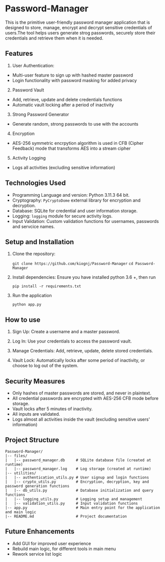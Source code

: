 # Password-Manager

This is the primitive user-friendly password manager application that is designed to store, manage, encrypt and decrypt sensitive credentials of users.The tool helps users generate strog passwords, securely store their credentials and retrieve them when it is needed.

## Features

1) User Authentication:
 - Multi-user feature to sign up with hashed master password
 - Login functionality with password masking for added privacy

2) Password Vault
 - Add, retrieve, update and delete credentials functions
 - Automatic vault locking after a period of inactivity

3) Strong Password Generator
 - Generate random, strong passwords to use with the accounts

4) Encryption
 - AES-256 symmetric encrpytion algorithm is used in CFB (Cipher Feedback) mode that transforms AES into a stream cipher

5) Activity Logging
 - Logs all activities (excluding sensitive information)

## Technologies Used
 - Programming Language and version: Python 3.11.3 64 bit.
 - Cryptography: `PyCryptoDome` external library for encryption and decryption.
 - Database: SQLite for credential and user information storage.
 - Logging: `logging` module for secure activity logs.
 - Input Validation: Custom validation functions for usernames, passwords and servcice names.

## Setup and Installation

1) Clone the repository:

    `git clone https://github.com/kiognj/Password-Manager`
    `cd Password-Manager`

2) Install dependencies: Ensure you have installed python 3.6 +, then run

    `pip install -r requirements.txt`

3) Run the application

    `python app.py`


## How to use

1) Sign Up: Create a username and a master password.

2) Log In: Use your credentials to access the password vault.

3) Manage Credentials: Add, retrieve, update, delete stored credentials.

4) Vault Lock: Automatically locks after some period of inactivity, or choose to log out of the system.

## Security Measures

 - Only hashes of master passwords are stored, and never in plaintext.
 - All credential passwords are encrypted with AES-256 CFB mode before storage.
 - Vault locks after 5 minutes of inactivity.
 - All inputs are validated.
 - Logs almost all activities inside the vault (excluding sensitive users' information)

## Project Structure

    Password-Manager/
    |-- files/
    |   |-- password_manager.db     # SQLite database file (created at runtime)
    |   |-- password_manager.log    # Log storage (created at runtime)
    |-- utilities/
    |   |-- authentication_utils.py # User signup and login functions
    |   |-- crypto_utils.py         # Encryption, decryption, key and password generation functions
    |   |-- db_utils.py             # Database initialization and query functions
    |   |-- logging_utils.py        # Logging setup and management
    |   |-- validation_utils.py     # Input validation functions
    |-- app.py                      # Main entry point for the application and main logic
    |-- README.md                   # Project documentation

## Future Enhancements

 - Add GUI for improved user experience
 - Rebuild main logic, for different tools in main menu
 - Rework service list logic